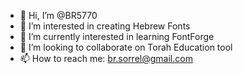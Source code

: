 - 👋 Hi, I’m @BR5770
- 👀 I’m interested in creating Hebrew Fonts
- 🌱 I’m currently interested in learning FontForge
- 💞️ I’m looking to collaborate on Torah Education tool
- 📫 How to reach me: br.sorrel@gmail.com

<!---
BR5770/BR5770 is a ✨ special ✨ repository because its `README.md` (this file) appears on your GitHub profile.
You can click the Preview link to take a look at your changes.
--->
